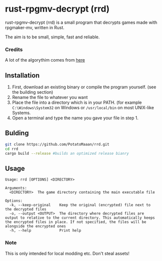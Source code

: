 # rust-rpgmv-decrypt (rrd)
rust-rpgmv-decrypt (rrd) is a small program that decrypts games made with rpgmaker-mv, written in Rust.

The aim is to be small, simple, fast and reliable.

### Credits
A lot of the algorythim comes from [here](https://bitbucket.org/SilicaAndPina/rpgmv-decryptor/src/master/)

## Installation
1. First, download an existing binary or compile the program yourself. (see the building section)
2. Rename the file to whatever you want
3. Place the file into a directory which is in your PATH. (for example `C:\Windows\System32` on Windows or `/usr/local/bin` on most UNIX-like Systems.
4. Open a terminal and type the name you gave your file in step 1.

## Bulding
```sh
git clone https://github.com/PotatoMaaan/rrd.git
cd rrd
cargo build --release #builds an optimized release bianry
```

## Usage
```
Usage: rrd [OPTIONS] <DIRECTORY>

Arguments:
  <DIRECTORY>  The game directory containing the main executable file

Options:
  -k, --keep-original    Keep the original (encrypted) file next to the decrypted files
  -o, --output <OUTPUT>  The directory where decrypted files are output to relative to the current directory. This automatically keeps the encrypted files in place. If not specified, the files will be alongside the encrypted ones
  -h, --help             Print help
```
### Note
This is only intended for local modding etc. Don't steal assets!
